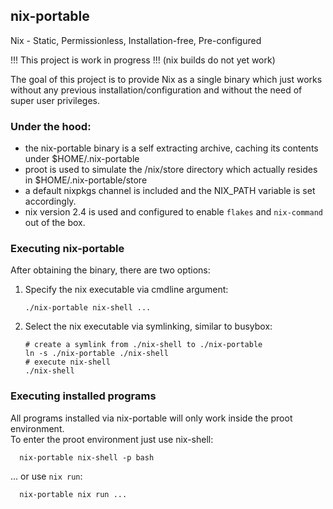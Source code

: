## nix-portable
Nix - Static, Permissionless, Installation-free, Pre-configured

!!! This project is work in progress !!! (nix builds do not yet work)

The goal of this project is to provide Nix as a single binary which just works without any previous installation/configuration and without the need of super user privileges.

### Under the hood:
  - the nix-portable binary is a self extracting archive, caching its contents under $HOME/.nix-portable
  - proot is used to simulate the /nix/store directory which actually resides in $HOME/.nix-portable/store
  - a default nixpkgs channel is included and the NIX_PATH variable is set accordingly.
  - nix version 2.4 is used and configured to enable `flakes` and `nix-command` out of the box.


### Executing nix-portable
After obtaining the binary, there are two options:
1. Specify the nix executable via cmdline argument:
    ```
    ./nix-portable nix-shell ...
    ```
1. Select the nix executable via symlinking, similar to busybox:
    ```
    # create a symlink from ./nix-shell to ./nix-portable
    ln -s ./nix-portable ./nix-shell
    # execute nix-shell
    ./nix-shell
    ```

### Executing installed programs
All programs installed via nix-portable will only work inside the proot environment.  
To enter the proot environment just use nix-shell:
```
  nix-portable nix-shell -p bash
```

... or use `nix run`:
```
  nix-portable nix run ...
```

